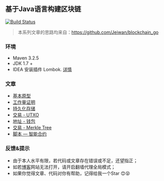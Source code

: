 ## 基于Java语言构建区块链
[![Build Status](https://travis-ci.org/wangweiX/blockchain-java.svg?branch=master)](https://travis-ci.org/wangweiX/blockchain-java)

> 本系列文章的思路均来自：https://github.com/Jeiwan/blockchain_go

### 环境

- Maven 3.2.5
- JDK 1.7 +
- IDEA 安装插件 Lombok. [详情](https://wangwei.one/posts/917fb1e0.html)


### 文章

- [基本原型](https://wangwei.one/posts/df195d9.html)
- [工作量证明](https://wangwei.one/posts/7890ab7e.html)
- [持久化存储](https://wangwei.one/posts/35c768a3.html)
- [交易 - UTXO](https://wangwei.one/posts/9cf9e42a.html)
- [地址 - 钱包](https://wangwei.one/posts/f9088e0f.html)
- [交易 - Merkle Tree](https://wangwei.one/posts/630e7ae5.html)
- [脚本 — 智能合约]()


### 反馈&提示
- 由于本人水平有限，若代码或文章存在错误或不足，还望指正；
- 如若[博客](https://wangwei.one/)网站无法打开，请开启翻墙代理全局模式；
- 如果你觉得文章、代码对你有帮助，记得给我一个Star :blush::stuck_out_tongue_closed_eyes: